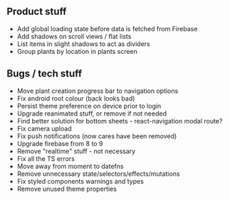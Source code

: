## Product stuff

- Add global loading state before data is fetched from Firebase
- Add shadows on scroll views / flat lists
- List items in slight shadows to act as dividers
- Group plants by location in plants screen

## Bugs / tech stuff

- Move plant creation progress bar to navigation options
- Fix android root colour (back looks bad)
- Persist theme preference on device prior to login
- Upgrade reanimated stuff, or remove if not needed
- Find better solution for bottom sheets - react-navigation modal route?
- Fix camera upload
- Fix push notifications (now cares have been removed)
- Upgrade firebase from 8 to 9
- Remove "realtime" stuff - not necessary
- Fix all the TS errors
- Move away from moment to datefns
- Remove unnecessary state/selectors/effects/mutations
- Fix styled components warnings and types
- Remove unused theme properties
